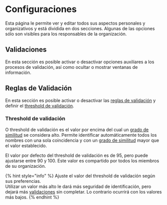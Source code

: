 # Configuraciones

Esta página le permite ver y editar todos sus aspectos personales y organizativos y está dividida en dos secciones. Algunas de las opciones sólo son visibles para los responsables de la organización.

## Validaciones

En esta sección es posible activar o desactivar opciones auxiliares a los procesos de validación, así como ocultar o mostrar ventanas de información.

## Reglas de Validación

En esta sección es posible activar o desactivar las [reglas de validación](validacoes/aplicacao-de-regras.md#regras-de-validacao) y definir el [threshold de validación](configuracoes.md#threshold-de-validacao).

### Threshold de validación

O threshold de validación es el valor por encima del cual un [grado de similitud](../glossario/glossario-aplicacao.md#grau-de-semelhanca) se considera alto. Permite identificar automáticamente todos los nombres con una sola coincidencia y con un [grado de similitud](../glossario/glossario-aplicacao.md#grau-de-semelhanca) mayor que el valor establecido.

El valor por defecto del threshold de validación es de 95, pero puede ajustarse entre 90 y 100. Este valor es compartido por todos los miembros de su organización.

{% hint style="info" %}
Ajuste el valor del threshold de validación según sus preferencias.   
Utilizar un valor más alto le dará más seguridad de identificación, pero dejará más [validaciones](../glossario/glossario-aplicacao.md#validacao) sin completar. Lo contrario ocurrirá con los valores más bajos.
{% endhint %}



